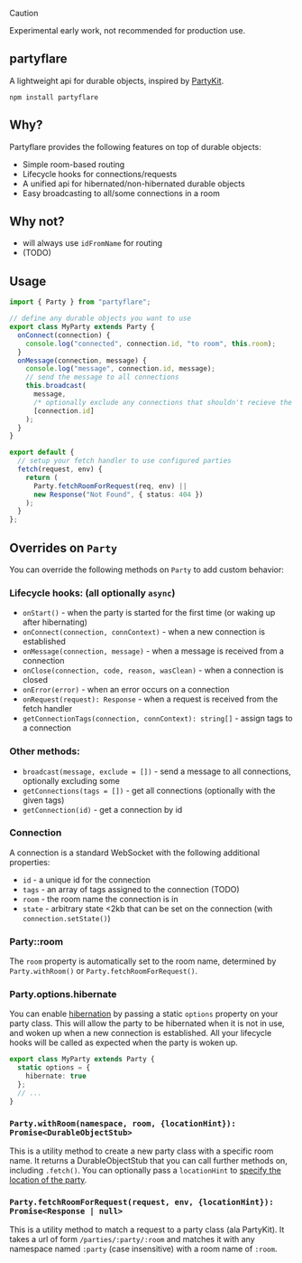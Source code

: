 > [!CAUTION]
> Experimental early work, not recommended for production use.

## partyflare

A lightweight api for durable objects, inspired by [PartyKit](https://www.partykit.io/).

```shell
npm install partyflare
```

## Why?

Partyflare provides the following features on top of durable objects:

- Simple room-based routing
- Lifecycle hooks for connections/requests
- A unified api for hibernated/non-hibernated durable objects
- Easy broadcasting to all/some connections in a room

## Why not?

- will always use `idFromName` for routing
- (TODO)

## Usage

```ts
import { Party } from "partyflare";

// define any durable objects you want to use
export class MyParty extends Party {
  onConnect(connection) {
    console.log("connected", connection.id, "to room", this.room);
  }
  onMessage(connection, message) {
    console.log("message", connection.id, message);
    // send the message to all connections
    this.broadcast(
      message,
      /* optionally exclude any connections that shouldn't recieve the message */
      [connection.id]
    );
  }
}

export default {
  // setup your fetch handler to use configured parties
  fetch(request, env) {
    return (
      Party.fetchRoomForRequest(req, env) ||
      new Response("Not Found", { status: 404 })
    );
  }
};
```

## Overrides on `Party`

You can override the following methods on `Party` to add custom behavior:

### Lifecycle hooks: (all optionally `async`)

- `onStart()` - when the party is started for the first time (or waking up after hibernating)
- `onConnect(connection, connContext)` - when a new connection is established
- `onMessage(connection, message)` - when a message is received from a connection
- `onClose(connection, code, reason, wasClean)` - when a connection is closed
- `onError(error)` - when an error occurs on a connection
- `onRequest(request): Response` - when a request is received from the fetch handler
- `getConnectionTags(connection, connContext): string[]` - assign tags to a connection

### Other methods:

- `broadcast(message, exclude = [])` - send a message to all connections, optionally excluding some
- `getConnections(tags = [])` - get all connections (optionally with the given tags)
- `getConnection(id)` - get a connection by id

### Connection

A connection is a standard WebSocket with the following additional properties:

- `id` - a unique id for the connection
- `tags` - an array of tags assigned to the connection (TODO)
- `room` - the room name the connection is in
- `state` - arbitrary state <2kb that can be set on the connection (with `connection.setState()`)

### Party::room

The `room` property is automatically set to the room name, determined by `Party.withRoom()` or `Party.fetchRoomForRequest()`.

### Party.options.hibernate

You can enable [hibernation](https://developers.cloudflare.com/durable-objects/reference/websockets/#websocket-hibernation) by passing a static `options` property on your party class. This will allow the party to be hibernated when it is not in use, and woken up when a new connection is established. All your lifecycle hooks will be called as expected when the party is woken up.

```ts
export class MyParty extends Party {
  static options = {
    hibernate: true
  };
  // ...
}
```

### `Party.withRoom(namespace, room, {locationHint}): Promise<DurableObjectStub>`

This is a utility method to create a new party class with a specific room name. It returns a DurableObjectStub that you can call further methods on, including `.fetch()`. You can optionally pass a `locationHint` to [specify the location of the party](https://developers.cloudflare.com/durable-objects/reference/data-location/#provide-a-location-hint).

### `Party.fetchRoomForRequest(request, env, {locationHint}): Promise<Response | null>`

This is a utility method to match a request to a party class (ala PartyKit). It takes a url of form `/parties/:party/:room` and matches it with any namespace named `:party` (case insensitive) with a room name of `:room`.
